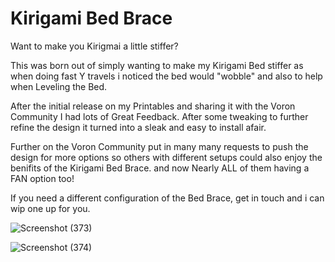 # Kirigami Bed Brace
 Want to make you Kirigmai a little stiffer?

This was born out of simply wanting to make my Kirigami Bed stiffer as when doing fast Y travels i noticed the bed would "wobble" and also to help when Leveling the Bed.

After the initial release on my Printables and sharing it with the Voron Community I had lots of Great Feedback.
After some tweaking to further refine the design it turned into a sleak and easy to install afair.

Further on the Voron Community put in many many requests to push the design for more options so others with different setups could also enjoy the benifits of the Kirigami Bed Brace.
and now Nearly ALL of them having a FAN option too!

If you need a different configuration of the Bed Brace, get in touch and i can wip one up for you.

![Screenshot (373)](https://github.com/Driftrotor/Kirigami-Bed-Brace/assets/94327757/8be4aafe-a905-4e11-8091-c005ebd2e6e9)

![Screenshot (374)](https://github.com/Driftrotor/Kirigami-Bed-Brace/assets/94327757/1f9a5a18-f499-43c1-8f58-de395fb481ad)
